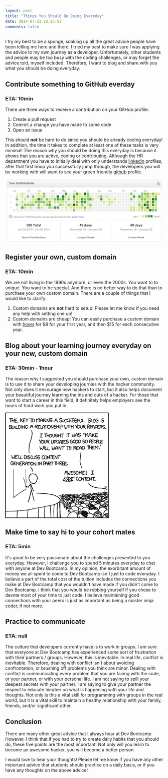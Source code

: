 ```yaml
---
layout: post
title: "Things You Should Be Doing Everyday"
date: 2014-07-21 22:25:53
comments: false
---
```


I try my best to be a sponge, soaking up all the great advice people have been telling me here and there. I tried my best to make sure I was applying the advice to my own journey as a developer. Unfortunately, other students and people may be too busy with the coding challenges, or may forget the advice told, myself included. Therefore, I want to blog and share with you what you should be doing everyday.

## Contribute something to GitHub everday 
### ETA: 10min

There are three ways to receive a contribution on your GitHub profile:

  1. Create a pull request
  2. Commit a change you have made to some code
  3. Open an issue

This should **not** be hard to do since you should be already coding everyday! In addition, the time it takes to complete at least one of these tasks is very minimal! The reason why you should be doing this everyday is because it shows that you are active, coding or contributing. Although the HR department you have to initially deal with only understands [linkedin](https://www.linkedin.com/) profiles, after that first hoop you successfully jump through, the developers you will be working with will want to see your green friendly [github](https://github.com/) profile.

![alt text](/assets/img/github-contributions.jpg "All green baby!")

## Register your own, custom domain 
### ETA: 10min

We are not living in the 1990s anymore, or even the 2000s. You want to to unique. You want to be special. And there is no better way to do that than to purchase your own custom domain. There are a couple of things that I would like to clarify:

  1. Custom domains are **not** hard to setup! Please let me know if you need any help with setting one up!
  2. Custom domains are cheap! You can easily purchase a custom domain with [hover](https://hover.com/hkci8ieC) for $8 for your first year, and then $15 for each consecutive year.

## Blog about your learning journey everyday on your new, custom domain 
### ETA: 30min - 1hour

The reason why I suggested you should purchase your own, custom domain is to use it to share your developing journies with the hacker community. Not only does it encourage new hackers to start, but it also helps document your beautiful journey learning the ins and outs of a hacker. For those that want to start a career in this field, it definitely helps employers see the hours of hard work you put in.

![alt text](/assets/img/blogging.jpg "Blog everyday")

## Make time to say hi to your cohort mates
### ETA: 5min

It's good to be very passionate about the challenges presented to you everyday. However, I challenge you to spend 5 minutes everyday to chat with anyone at Dev Bootcamp. In my opinion, the exorbitant amount of money we all spent to come to Dev Bootcamp isn't just to code everyday. I believe a part of the total cost of the tuition includes the connections you make at Dev Bootcamp that you wouldn't have made if you didn't come to Dev Bootcamp. I think that you would be robbing yourself if you chose to devote most of your time to just code. I believe maintaining good connections with your peers is just as important as being a master ninja coder, if not more.

## Practice to communicate
### ETA: null

The culture that developers currently have is to work in groups. I am sure that everyone at Dev Bootcamp has experienced some sort of frustration with their partners / groups. However, this is inevitable. In real life, conflict is inevitable. Therefore, dealing with conflict isn't about avoiding confrontation, or brushing off problems you think are minor. Dealing with conflict is communicating every problem that you are facing with the code, or your partner, or with your personal life. I am not saying to spill your deepest secrets with your partner. I am saying to give your partner the respect to educate him/her on what is happening with your life and thoughts. Not only is this a vital skill for programming with groups in the real world, but it is a vital skill to maintain a healthy relationship with your family, friends, and/or significant other.

## Conclusion

There are many other great advice that I always hear at Dev Bootcamp. However, I think that if you had to try to create daily habits that you should do, these five points are the most important. Not only will you learn to become an awesome hacker, you will become a better person.

I would love to hear your thoughts! Please let me know if you have any other important advice that students should practice on a daily basis, or if you have any thoughts on the above advice!